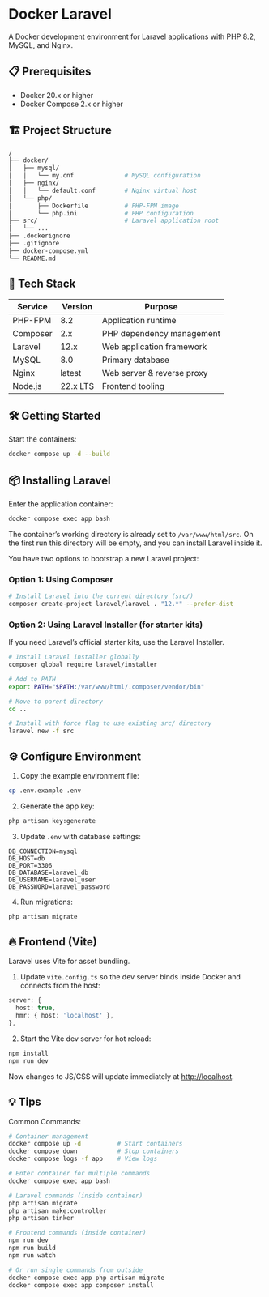 # Docker Laravel

A Docker development environment for Laravel applications with PHP 8.2, MySQL, and Nginx.

## 📋 Prerequisites

- Docker 20.x or higher
- Docker Compose 2.x or higher

## 🏗️ Project Structure

```bash
/
├── docker/
│   ├── mysql/
│   │   └── my.cnf              # MySQL configuration
│   ├── nginx/
│   │   └── default.conf        # Nginx virtual host
│   └── php/
│       ├── Dockerfile          # PHP-FPM image
│       └── php.ini             # PHP configuration
├── src/                        # Laravel application root
│   └── ...
├── .dockerignore
├── .gitignore
├── docker-compose.yml
└── README.md
```

## 🚀 Tech Stack

|Service|Version|Purpose|
|---|---|---|
|PHP-FPM|8.2|Application runtime|
|Composer|2.x|PHP dependency management|
|Laravel|12.x|Web application framework|
|MySQL|8.0|Primary database|
|Nginx|latest|Web server & reverse proxy|
|Node.js|22.x LTS|Frontend tooling|

## 🛠️ Getting Started

Start the containers:

```bash
docker compose up -d --build
```

## 📦 Installing Laravel

 Enter the application container: 

```bash
docker compose exec app bash
```

The container’s working directory is already set to `/var/www/html/src`. On the first run this directory will be empty, and you can install Laravel inside it.

You have two options to bootstrap a new Laravel project:

### Option 1: Using Composer

```bash
# Install Laravel into the current directory (src/)
composer create-project laravel/laravel . "12.*" --prefer-dist
```

### Option 2: Using Laravel Installer (for starter kits)

If you need Laravel’s official starter kits, use the Laravel Installer.

```bash
# Install Laravel installer globally
composer global require laravel/installer

# Add to PATH
export PATH="$PATH:/var/www/html/.composer/vendor/bin"

# Move to parent directory
cd ..

# Install with force flag to use existing src/ directory
laravel new -f src
```

## ⚙️ Configure Environment

1. Copy the example environment file:

```bash
cp .env.example .env
```

2. Generate the app key:

```bash
php artisan key:generate
```

3. Update `.env` with database settings:

```env
DB_CONNECTION=mysql
DB_HOST=db
DB_PORT=3306
DB_DATABASE=laravel_db
DB_USERNAME=laravel_user
DB_PASSWORD=laravel_password
```

4. Run migrations:

```bash
php artisan migrate
```

## 🔥 Frontend (Vite)

Laravel uses Vite for asset bundling.

1. Update `vite.config.ts` so the dev server binds inside Docker and connects from the host:

```ts
server: {
  host: true,
  hmr: { host: 'localhost' },
},
```

2. Start the Vite dev server for hot reload:

```bash
npm install
npm run dev
```

Now changes to JS/CSS will update immediately at [http://localhost](http://localhost).

## 💡 Tips

Common Commands:

```bash
# Container management
docker compose up -d          # Start containers
docker compose down           # Stop containers
docker compose logs -f app    # View logs

# Enter container for multiple commands
docker compose exec app bash

# Laravel commands (inside container)
php artisan migrate
php artisan make:controller
php artisan tinker

# Frontend commands (inside container)
npm run dev
npm run build
npm run watch

# Or run single commands from outside
docker compose exec app php artisan migrate
docker compose exec app composer install
```
